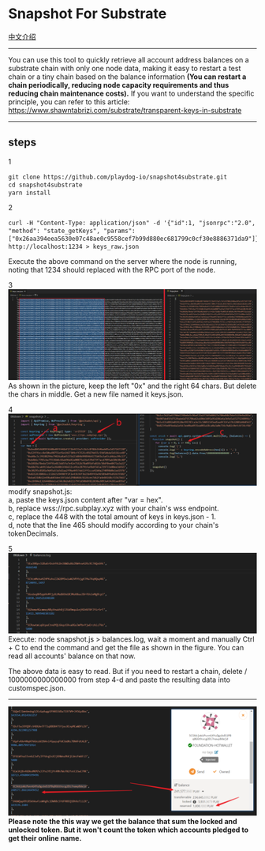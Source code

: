 # Snapshot For Substrate

[中文介绍](https://github.com/playdog-io/snapshot4substrate/blob/main/README_zh.md)

***

You can use this tool to quickly retrieve all account address balances on a substrate chain with only one node data, making it easy to restart a test chain or a tiny chain based on the balance information  **(You can restart a chain periodically, reducing node capacity requirements and thus reducing chain maintenance costs).**  If you want to understand the specific principle, you can refer to this article: https://www.shawntabrizi.com/substrate/transparent-keys-in-substrate
***
## steps
1   
```
git clone https://github.com/playdog-io/snapshot4substrate.git
cd snapshot4substrate
yarn install

```

2  
```
curl -H "Content-Type: application/json" -d '{"id":1, "jsonrpc":"2.0", "method": "state_getKeys", "params": ["0x26aa394eea5630e07c48ae0c9558cef7b99d880ec681799c0cf30e8886371da9"]}' http://localhost:1234 > keys_raw.json
```
Execute the above command on the server where the node is running, noting that 1234 should replaced with the RPC port of the node.  

3  
![](images/2021-07-19-17-11-26.png)
As shown in the picture, keep the left "0x" and the right 64 chars. But delete the chars in middle. Get a new file named it keys.json.

4    
![](images/2021-07-19-17-39-16.png)
modify snapshot.js:  
a, paste the keys.json content after "var = hex".   
b, replace wss://rpc.subplay.xyz with your chain's wss endpoint.   
c, replace the 448 with the total amount of keys in keys.json - 1.    
d, note that the line 465 should modify according to your chain's tokenDecimals.

5    
![](images/2021-07-19-18-03-23.png)
Execute: node snapshot.js > balances.log, wait a moment and manually Ctrl + C to end the command and get the file as shown in the figure. You can read all accounts' balance on that now.

The above data is easy to read. But if you need to restart a chain, delete / 1000000000000000 from step 4-d and paste the resulting data into customspec.json.

***

![](images/2021-07-19-18-15-48.png)
**Please note the this way we get the balance that sum the locked and unlocked token. But it won't count the token which accounts pledged to get their online name.**
